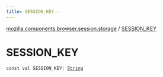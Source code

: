 ```yaml
---
title: SESSION_KEY - 
---
```


[mozilla.components.browser.session.storage](index.html) / [SESSION_KEY](./-s-e-s-s-i-o-n_-k-e-y.html)

# SESSION_KEY

`const val SESSION_KEY: `[`String`](https://kotlinlang.org/api/latest/jvm/stdlib/kotlin/-string/index.html)
